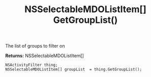 ﻿---
uid: crmscript_ref_NSActivityFilter_GetGroupList
title: NSSelectableMDOListItem[] GetGroupList()
intellisense: NSActivityFilter.GetGroupList
keywords: NSActivityFilter, GetGroupList
so.topic: reference
---

The list of groups to filter on

**Returns:** NSSelectableMDOListItem[]


```crmscript
NSActivityFilter thing;
NSSelectableMDOListItem[] groupList  = thing.GetGroupList();
```
